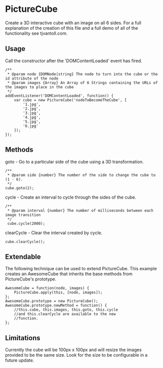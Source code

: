 # PictureCube

Create a 3D interactive cube with an image on all 6 sides.  For a full explanation of the creation of this file and a full demo of all of the functionality see tjvantoll.com.

## Usage

Call the constructor after the 'DOMContentLoaded' event has fired.

	/**
	 * @param node {DOMNode|string} The node to turn into the cube or the id attribute of the node
	 * @param images {Array} An Array of 6 Strings containing the URLs of the images to place in the cube
	 */
	addEventListener('DOMContentLoaded', function() {
		var cube = new PictureCube('nodeToBecomeTheCube', [
			'1.jpg',
			'2.jpg',
			'3.jpg',
			'4.jpg',
			'5.jpg',
			'6.jpg'
		]);
	});
	
## Methods

goto - Go to a particular side of the cube using a 3D transformation.

	/**
	 * @param side {number} The number of the side to change the cube to (1 - 6).
	 */
	cube.goto(2);
	
cycle - Create an interval to cycle through the sides of the cube.

	/**
	 * @param interval {number} The number of milliseconds between each image transition
	 */
	 cube.cycle(2000);
	 
clearCycle - Clear the interval created by cycle.

	cube.clearCycle();

## Extendable

The following technique can be used to extend PictureCube.  This example creates an AwesomeCube that inherits the base methods from PictureCube's prototype.

	AwesomeCube = function(node, images) {
	    PictureCube.apply(this, [node, images]);
	};
	AwesomeCube.prototype = new PictureCube();
	AwesomeCube.prototype.newMethod = function() {
	    //this.cube, this.images, this.goto, this.cycle
	    //and this.clearCycle are available to the new
	    //function.
	};

## Limitations

Currently the cube will be 100px x 100px and will resize the images provided to be the same size.  Look for the size to be configurable in a future update.